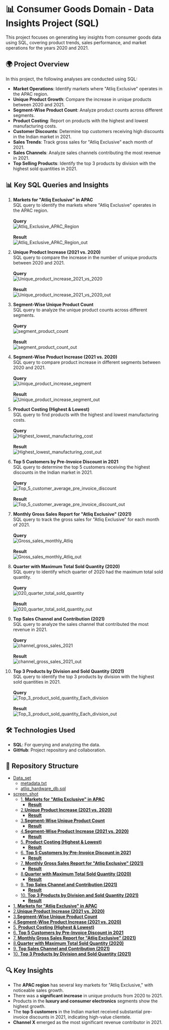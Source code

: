 # 📊 Consumer Goods Domain - Data Insights Project (SQL)

This project focuses on generating key insights from consumer goods data using SQL, covering product trends, sales performance, and market operations for the years 2020 and 2021.

## 🌍 Project Overview

In this project, the following analyses are conducted using SQL:

- **Market Operations**: Identify markets where "Atliq Exclusive" operates in the APAC region.
- **Unique Product Growth**: Compare the increase in unique products between 2020 and 2021.
- **Segment-Wise Product Count**: Analyze product counts across different segments.
- **Product Costing**: Report on products with the highest and lowest manufacturing costs.
- **Customer Discounts**: Determine top customers receiving high discounts in the Indian market in 2021.
- **Sales Trends**: Track gross sales for "Atliq Exclusive" each month of 2021.
- **Sales Channels**: Analyze sales channels contributing the most revenue in 2021.
- **Top Selling Products**: Identify the top 3 products by division with the highest sold quantities in 2021.

## 📊 Key SQL Queries and Insights

1. **Markets for "Atliq Exclusive" in APAC**  
   SQL query to identify the markets where "Atliq Exclusive" operates in the APAC region.
   <br>
   <br>
   <b>Query</b><br>
   ![Atliq_Exclusive_APAC_Region](screen_shot/Atliq_Exclusive_APAC_Region.png)<br><br>
   <b>Result</b><br>
   ![Atliq_Exclusive_APAC_Region_out](screen_shot/Atliq_Exclusive_APAC_Region_out.png)

2. **Unique Product Increase (2021 vs. 2020)**  
   SQL query to compare the increase in the number of unique products between 2020 and 2021.
   <br>
    <br>
   <b>Query</b><br>
   ![Unique_product_increase_2021_vs_2020](screen_shot/Unique_product_increase_2021_vs_2020.png)<br><br>
   <b>Result</b><br>
   ![Unique_product_increase_2021_vs_2020_out](screen_shot/Unique_product_increase_2021_vs_2020_out.png)

3. **Segment-Wise Unique Product Count**  
   SQL query to analyze the unique product counts across different segments.
   <br>
    <br>
   <b>Query</b><br>
   ![segment_product_count](screen_shot/segment_product_count.png)<br><br>
   <b>Result</b><br>
   ![segment_product_count_out](screen_shot/segment_product_count_out.png)

4. **Segment-Wise Product Increase (2021 vs. 2020)**  
   SQL query to compare product increase in different segments between 2020 and 2021.
   <br>
    <br>
   <b>Query</b><br>
   ![Unique_product_increase_segment](screen_shot/Unique_product_increase_segment.png)<br><br>
   <b>Result</b><br>
   ![Unique_product_increase_segment_out](screen_shot/Unique_product_increase_segment_out.png)

5. **Product Costing (Highest & Lowest)**  
   SQL query to find products with the highest and lowest manufacturing costs.
   <br>
    <br>
   <b>Query</b><br>
   ![Highest_lowest_manufacturing_cost](screen_shot/Highest_lowest_manufacturing_cost.png)<br><br>
   <b>Result</b><br>
   ![Highest_lowest_manufacturing_cost_out](screen_shot/Highest_lowest_manufacturing_cost_out.png)

6. **Top 5 Customers by Pre-Invoice Discount in 2021**  
   SQL query to determine the top 5 customers receiving the highest discounts in the Indian market in 2021.
   <br>
    <br>
   <b>Query</b><br>
   ![Top_5_customer_average_pre_invoice_discount](screen_shot/Top_5_customer_average_pre_invoice_discount.png)<br><br>
   <b>Result</b><br>
   ![Top_5_customer_average_pre_invoice_discount_out](screen_shot/Top_5_customer_average_pre_invoice_discount_out.png)

7. **Monthly Gross Sales Report for "Atliq Exclusive" (2021)**  
   SQL query to track the gross sales for "Atliq Exclusive" for each month of 2021.
   <br>
    <br>
   <b>Query</b><br>
   ![Gross_sales_monthly_Atliq](screen_shot/Gross_sales_monthly_Atliq.png)<br><br>
   <b>Result</b><br>
   ![Gross_sales_monthly_Atliq_out](screen_shot/Gross_sales_monthly_Atliq_out.png)

8. **Quarter with Maximum Total Sold Quantity (2020)**  
   SQL query to identify which quarter of 2020 had the maximum total sold quantity.
   <br>
    <br>
   <b>Query</b><br>
   ![020_quarter_total_sold_quantity](screen_shot/2020_quarter_total_sold_quantity.png)<br><br>
   <b>Result</b><br>
   ![020_quarter_total_sold_quantity_out](screen_shot/2020_quarter_total_sold_quantity_out.png)

9. **Top Sales Channel and Contribution (2021)**  
   SQL query to analyze the sales channel that contributed the most revenue in 2021.
   <br>
    <br>
   <b>Query</b><br>
   ![channel_gross_sales_2021](screen_shot/channel_gross_sales_2021.png)<br><br>
   <b>Result</b><br>
   ![channel_gross_sales_2021_out](screen_shot/channel_gross_sales_2021_out.png)

10. **Top 3 Products by Division and Sold Quantity (2021)**  
    SQL query to identify the top 3 products by division with the highest sold quantities in 2021.
    <br>
    <br>
   <b>Query</b><br>
   ![Top_3_product_sold_quantity_Each_division](screen_shot/Top_3_product_sold_quantity_Each_division.png)<br><br>
   <b>Result</b><br>
   ![Top_3_product_sold_quantity_Each_division_out](screen_shot/Top_3_product_sold_quantity_Each_division_out.png)

## 🛠️ Technologies Used

- **SQL**: For querying and analyzing the data.
- **GitHub**: Project repository and collaboration.

## 📂 Repository Structure

- [Data_set](https://github.com/pandimech/Atliq_Hardware/tree/main/Data_set)
  - [metadata.txt](https://github.com/pandimech/Atliq_Hardware/blob/main/Data_set/Metadata.txt)
  - [atliq_hardware_db.sql](https://github.com/pandimech/Atliq_Hardware/blob/main/Data_set/atliq_hardware_db.sql)
- [screen_shot](https://github.com/pandimech/Atliq_Hardware/tree/main/screen_shot)
   - [1. **Markets for "Atliq Exclusive" in APAC** ](https://github.com/pandimech/Atliq_Hardware/blob/main/screen_shot/Atliq_Exclusive_APAC_Region.png)
      - [ **Result** ](https://github.com/pandimech/Atliq_Hardware/blob/main/screen_shot/Atliq_Exclusive_APAC_Region_out.png)
   - [2.**Unique Product Increase (2021 vs. 2020)** ](https://github.com/pandimech/Atliq_Hardware/blob/main/screen_shot/Unique_product_increase_2021_vs_2020.png)
      - [**Result**](https://github.com/pandimech/Atliq_Hardware/blob/main/screen_shot/Unique_product_increase_2021_vs_2020_out.png)
   - [3.**Segment-Wise Unique Product Count** ](https://github.com/pandimech/Atliq_Hardware/blob/main/screen_shot/segment_product_count.png)
      - [**Result**](https://github.com/pandimech/Atliq_Hardware/blob/main/screen_shot/segment_product_count_out.png)
   - [4.**Segment-Wise Product Increase (2021 vs. 2020)**](https://github.com/pandimech/Atliq_Hardware/blob/main/screen_shot/Unique_product_increase_segment.png)
      - [**Result**](https://github.com/pandimech/Atliq_Hardware/blob/main/screen_shot/Unique_product_increase_segment_out.png)
   - [5. **Product Costing (Highest & Lowest)**  ](https://github.com/pandimech/Atliq_Hardware/blob/main/screen_shot/Highest_lowest_manufacturing_cost.png)
      - [**Result**](https://github.com/pandimech/Atliq_Hardware/blob/main/screen_shot/Highest_lowest_manufacturing_cost_out.png)
   - [6. **Top 5 Customers by Pre-Invoice Discount in 2021**](https://github.com/pandimech/Atliq_Hardware/blob/main/screen_shot/Top_5_customer_average_pre_invoice_discount.png)
      - [**Result**](https://github.com/pandimech/Atliq_Hardware/blob/main/screen_shot/Top_5_customer_average_pre_invoice_discount_out.png)
   - [7. **Monthly Gross Sales Report for "Atliq Exclusive" (2021)**](https://github.com/pandimech/Atliq_Hardware/blob/main/screen_shot/Gross_sales_monthly_Atliq.png)
      - [**Result**](https://github.com/pandimech/Atliq_Hardware/blob/main/screen_shot/Gross_sales_monthly_Atliq_out.png)
   - [8.**Quarter with Maximum Total Sold Quantity (2020)** ](https://github.com/pandimech/Atliq_Hardware/blob/main/screen_shot/2020_quarter_total_sold_quantity.png)
      - [**Result**](https://github.com/pandimech/Atliq_Hardware/blob/main/screen_shot/2020_quarter_total_sold_quantity_out.png)
   - [9. **Top Sales Channel and Contribution (2021)** ](https://github.com/pandimech/Atliq_Hardware/blob/main/screen_shot/channel_gross_sales_2021.png)
      - [**Result**](https://github.com/pandimech/Atliq_Hardware/blob/main/screen_shot/channel_gross_sales_2021_out.png)
   - [10. **Top 3 Products by Division and Sold Quantity (2021)**](https://github.com/pandimech/Atliq_Hardware/blob/main/screen_shot/Top_3_product_sold_quantity_Each_division.png)
      - [**Result**](https://github.com/pandimech/Atliq_Hardware/blob/main/screen_shot/Top_3_product_sold_quantity_Each_division_out.png)
- [1. **Markets for "Atliq Exclusive" in APAC**](https://github.com/pandimech/Atliq_Hardware/blob/main/Atliq_Exclusive_APAC_Region.sql)
- [2.**Unique Product Increase (2021 vs. 2020)**](https://github.com/pandimech/Atliq_Hardware/blob/main/Unique_product_increase_2021_vs_2020.sql)
- [3.**Segment-Wise Unique Product Count** ](https://github.com/pandimech/Atliq_Hardware/blob/main/segment_productcount.sql)
- [4.**Segment-Wise Product Increase (2021 vs. 2020)**](https://github.com/pandimech/Atliq_Hardware/blob/main/Unique_product_increase_segment.sql)
- [5. **Product Costing (Highest & Lowest)**  ](https://github.com/pandimech/Atliq_Hardware/blob/main/Highest_lowest_manufacturing_costs.sql)
- [6. **Top 5 Customers by Pre-Invoice Discount in 2021**](https://github.com/pandimech/Atliq_Hardware/blob/main/Top_5_customer_average_pre_invoice_dis.sql)
- [7. **Monthly Gross Sales Report for "Atliq Exclusive" (2021)**](https://github.com/pandimech/Atliq_Hardware/blob/main/Gross_sales_monthly_Atliq.sql)
- [8.**Quarter with Maximum Total Sold Quantity (2020)** ](https://github.com/pandimech/Atliq_Hardware/blob/main/2020_quarter_total_sold_quantity.sql)
- [9. **Top Sales Channel and Contribution (2021)** ](https://github.com/pandimech/Atliq_Hardware/blob/main/channel_gross_sales_2021.sql)
- [10. **Top 3 Products by Division and Sold Quantity (2021)**](https://github.com/pandimech/Atliq_Hardware/blob/main/Get_Top_3_product_each_division.sql)



## 🔍 Key Insights

- The **APAC region** has several key markets for "Atliq Exclusive," with noticeable sales growth.
- There was a **significant increase** in unique products from 2020 to 2021.
- Products in the **luxury and consumer electronics** segments show the highest growth.
- The **top 5 customers** in the Indian market received substantial pre-invoice discounts in 2021, indicating high-value clientele.
- **Channel X** emerged as the most significant revenue contributor in 2021.


